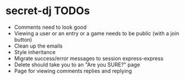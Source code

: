 # secret-dj TODOs

- Comments need to look good
- Viewing a user or an entry or a game needs to be public (with a join button)
- Clean up the emails
- Style inheritance
- Migrate success/error messages to session express-express
- Delete should take you to an "Are you SURE?" page
- Page for viewing comments replies and replying

